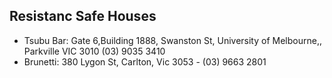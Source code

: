 
Resistanc Safe Houses
----

* Tsubu Bar: Gate 6,Building 1888, Swanston St, University of Melbourne,,
  Parkville VIC 3010 (03) 9035 3410
* Brunetti: 380 Lygon St, Carlton, Vic 3053 - (03) 9663 2801
